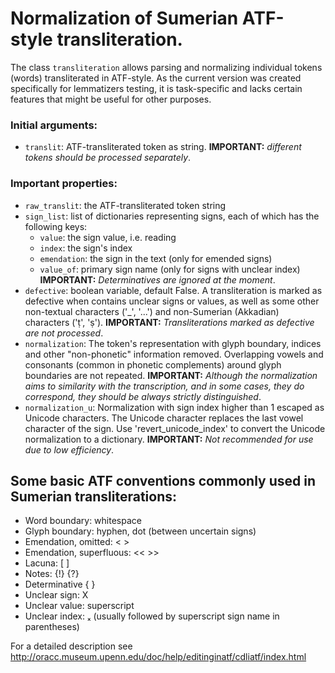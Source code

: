 # Normalization of Sumerian ATF-style transliteration.

The class `transliteration` allows parsing and normalizing individual tokens (words) transliterated in ATF-style. As the current version was created specifically for lemmatizers testing, it is task-specific and lacks certain features that might be useful for other purposes.

### Initial arguments:

- `translit`: ATF-transliterated token as string.
  **IMPORTANT:** _different tokens should be processed separately_.

### Important properties:

- `raw_translit`: the ATF-transliterated token string
- `sign_list`: list of dictionaries representing signs, each of which has the following keys:
  - `value`: the sign value, i.e. reading
  - `index`: the sign's index
  - `emendation`: the sign in the text (only for emended signs)
  - `value_of`: primary sign name (only for signs with unclear index)
  **IMPORTANT:** _Determinatives are ignored at the moment_.
- `defective`: boolean variable, default False. A transliteration is marked as defective when contains unclear signs or values, as well as some other non-textual characters ('_', '...') and non-Sumerian (Akkadian) characters ('ṭ', 'ṣ').
**IMPORTANT:** _Transliterations marked as defective are not processed_. 
- `normalization`: The token's representation with glyph boundary, indices and other "non-phonetic" information removed. Overlapping vowels and consonants (common in phonetic complements) around glyph boundaries are not repeated.
**IMPORTANT:** _Although the normalization aims to similarity with the transcription, and in some cases, they do correspond, they should be always strictly distinguished_.
- `normalization_u`: Normalization with sign index higher than 1 escaped as Unicode characters. The Unicode character replaces the last vowel character of the sign. Use 'revert_unicode_index' to convert the Unicode normalization to a dictionary.
**IMPORTANT:** _Not recommended for use due to low efficiency_.

## Some basic ATF conventions commonly used in Sumerian transliterations:
- Word boundary: whitespace
- Glyph boundary: hyphen, dot (between uncertain signs)
- Emendation, omitted: < >
- Emendation, superfluous: << >>
- Lacuna: [ ]
- Notes: {!} {?}
- Determinative { }
- Unclear sign: X
- Unclear value: superscript
- Unclear index: ₓ (usually followed by superscript sign name in parentheses)

For a detailed description see http://oracc.museum.upenn.edu/doc/help/editinginatf/cdliatf/index.html